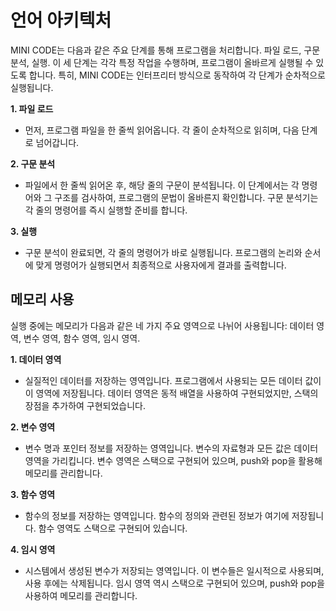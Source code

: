 # 언어 아키텍처
MINI CODE는 다음과 같은 주요 단계를 통해 프로그램을 처리합니다.
파일 로드, 구문 분석, 실행. 이 세 단계는 각각 특정 작업을 수행하며,
프로그램이 올바르게 실행될 수 있도록 합니다. 특히, MINI CODE는 인터프리터 방식으로 동작하여 각 단계가 순차적으로 실행됩니다.

**1. 파일 로드**
- 먼저, 프로그램 파일을 한 줄씩 읽어옵니다. 각 줄이 순차적으로 읽히며, 다음 단계로 넘어갑니다.

**2. 구문 분석**
- 파일에서 한 줄씩 읽어온 후, 해당 줄의 구문이 분석됩니다. 이 단계에서는 각 명령어와 그 구조를 검사하여, 프로그램의 문법이 올바른지 확인합니다. 구문 분석기는 각 줄의 명령어를 즉시 실행할 준비를 합니다.

**3. 실행**
- 구문 분석이 완료되면, 각 줄의 명령어가 바로 실행됩니다. 프로그램의 논리와 순서에 맞게 명령어가 실행되면서 최종적으로 사용자에게 결과를 출력합니다.



## 메모리 사용
실행 중에는 메모리가 다음과 같은 네 가지 주요 영역으로 나뉘어 사용됩니다: 데이터 영역, 변수 영역, 함수 영역, 임시 영역.

**1. 데이터 영역**
- 실질적인 데이터를 저장하는 영역입니다. 프로그램에서 사용되는 모든 데이터 값이 이 영역에 저장됩니다. 데이터 영역은 동적 배열을 사용하여 구현되었지만, 스택의 장점을 추가하여 구현되었습니다.

**2. 변수 영역**
- 변수 명과 포인터 정보를 저장하는 영역입니다. 변수의 자료형과 모든 값은 데이터 영역을 가리킵니다. 변수 영역은 스택으로 구현되어 있으며, push와 pop을 활용해 메모리를 관리합니다.

**3. 함수 영역**
- 함수의 정보를 저장하는 영역입니다. 함수의 정의와 관련된 정보가 여기에 저장됩니다. 함수 영역도 스택으로 구현되어 있습니다.

**4. 임시 영역**
- 시스템에서 생성된 변수가 저장되는 영역입니다. 이 변수들은 일시적으로 사용되며, 사용 후에는 삭제됩니다. 임시 영역 역시 스택으로 구현되어 있으며, push와 pop을 사용하여 메모리를 관리합니다.